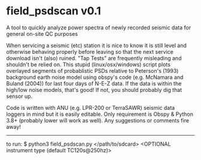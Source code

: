 # field_psdscan v0.1
A tool to quickly analyze power spectra of newly recorded seismic data for general on-site QC purposes

When servicing a seismic (etc) station it is nice to know it is still level and otherwise behaving properly before leaving so that the next service download isn't (also) ruined. "Tap Tests" are frequently misleading and shouldn't be relied on. This stupid (linux/osx/windows) script plots overlayed segments of probablistic PSDs relative to Peterson's (1993) background earth noise model using obspy's code (e.g. McNamara and Buland (2004)) for last four days of N-E-Z data. If the data is within the high/low noise models, that's good! If not, you should probably dig that sensor up.

Code is written with ANU (e.g. LPR-200 or TerraSAWR) seismic data loggers in mind but it is easily editable. Only requirement is Obspy & Python 3.8+ (probably lower will work as well). Any suggestions or comments fire away!

---

to run: $ python3 field_psdscan.py </path/to/sdcard> <OPTIONAL instrument type (default TC120s@250hz)>
